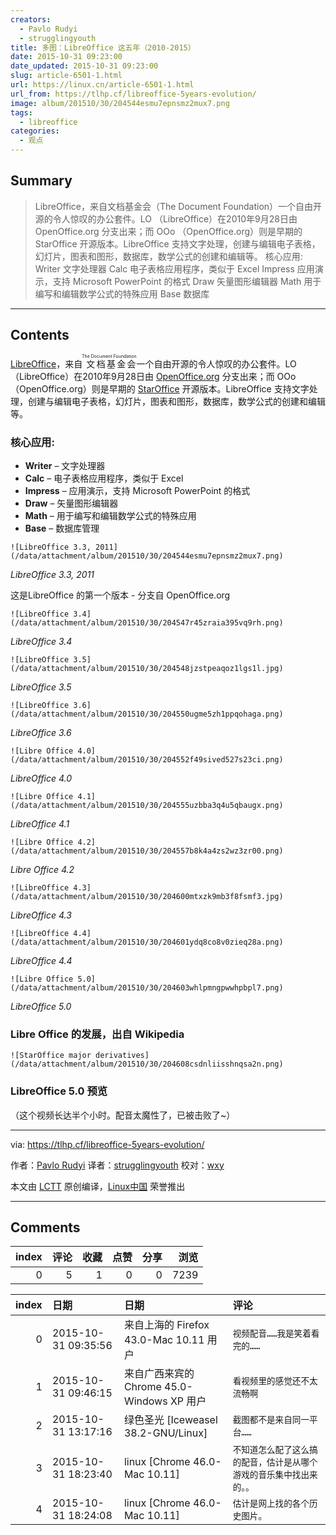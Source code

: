 ```yaml
---
creators:
  - Pavlo Rudyi
  - strugglingyouth
title: 多图：LibreOffice 这五年（2010-2015）
date: 2015-10-31 09:23:00
date_updated: 2015-10-31 09:23:00
slug: article-6501-1.html
url: https://linux.cn/article-6501-1.html
url_from: https://tlhp.cf/libreoffice-5years-evolution/
image: album/201510/30/204544esmu7epnsmz2mux7.png
tags:
  - libreoffice
categories:
  - 观点
---
```


## Summary

> LibreOffice，来自文档基金会（The Document Foundation）一个自由开源的令人惊叹的办公套件。LO （LibreOffice）在2010年9月28日由 OpenOffice.org 分支出来；而 OOo （OpenOffice.org）则是早期的 StarOffice 开源版本。LibreOffice 支持文字处理，创建与编辑电子表格，幻灯片，图表和图形，数据库，数学公式的创建和编辑等。 核心应用:  Writer  文字处理器 Calc  电子表格应用程序，类似于 Excel Impress  应用演示，支持 Microsoft PowerPoint 的格式 Draw  矢量图形编辑器 Math  用于编写和​​编辑数学公式的特殊应用 Base  数据库

***

<!-- more -->

## Contents

[LibreOffice](http://www.libreoffice.org/)，来自<ruby> 文档基金会 <rp>  （ </rp> <rt>  The Document Foundation </rt> <rp>  ） </rp></ruby>一个自由开源的令人惊叹的办公套件。LO （LibreOffice）在2010年9月28日由 [OpenOffice.org](https://www.openoffice.org/) 分支出来；而 OOo （OpenOffice.org）则是早期的 [StarOffice](http://www.staroffice.org/) 开源版本。LibreOffice 支持文字处理，创建与编辑电子表格，幻灯片，图表和图形，数据库，数学公式的创建和编辑等。

### 核心应用:

* **Writer** – 文字处理器
* **Calc** – 电子表格应用程序，类似于 Excel
* **Impress** – 应用演示，支持 Microsoft PowerPoint 的格式
* **Draw** – 矢量图形编辑器
* **Math** – 用于编写和​​编辑数学公式的特殊应用
* **Base** – 数据库管理

`![LibreOffice 3.3, 2011](/data/attachment/album/201510/30/204544esmu7epnsmz2mux7.png)`

*LibreOffice 3.3, 2011*

这是LibreOffice 的第一个版本 - 分支自 OpenOffice.org

`![LibreOffice 3.4](/data/attachment/album/201510/30/204547r45zraia395vq9rh.png)`

*LibreOffice 3.4*

`![LibreOffice 3.5](/data/attachment/album/201510/30/204548jzstpeaqoz1lgs1l.jpg)`

*LibreOffice 3.5*

`![LibreOffice 3.6](/data/attachment/album/201510/30/204550ugme5zh1ppqohaga.png)`

*LibreOffice 3.6*

`![Libre Office 4.0](/data/attachment/album/201510/30/204552f49sived527s23ci.png)`

*LibreOffice 4.0*

`![Libre Office 4.1](/data/attachment/album/201510/30/204555uzbba3q4u5qbaugx.png)`

*LibreOffice 4.1*

`![Libre Office 4.2](/data/attachment/album/201510/30/204557b8k4a4zs2wz3zr00.png)`

*Libre Office 4.2*

`![LibreOffice 4.3](/data/attachment/album/201510/30/204600mtxzk9mb3f8fsmf3.jpg)`

*LibreOffice 4.3*

`![LibreOffice 4.4](/data/attachment/album/201510/30/204601ydq8co8v0zieq28a.png)`

*LibreOffice 4.4*

`![Libre Office 5.0](/data/attachment/album/201510/30/204603whlpmngpwwhpbpl7.png)`

*LibreOffice 5.0*

### Libre Office 的发展，出自 Wikipedia

`![StarOffice major derivatives](/data/attachment/album/201510/30/204608csdnliisshnqsa2n.png)`

### LibreOffice 5.0 预览

（这个视频长达半个小时。配音太魔性了，已被击败了~）

---

via: <https://tlhp.cf/libreoffice-5years-evolution/>

作者：[Pavlo Rudyi](https://tlhp.cf/author/paul/) 译者：[strugglingyouth](https://github.com/strugglingyouth) 校对：[wxy](https://github.com/wxy)

本文由 [LCTT](https://github.com/LCTT/TranslateProject) 原创编译，[Linux中国](https://linux.cn/) 荣誉推出

***

## Comments


|   index |   评论 |   收藏 |   点赞 |   分享 |   浏览 |
|--------:|-------:|-------:|-------:|-------:|-------:|
|       0 |      5 |      1 |      0 |      0 |   7239 |

|   index | 日期                | 日期                                       | 评论                                                                 |
|--------:|:--------------------|:-------------------------------------------|:---------------------------------------------------------------------|
|       0 | 2015-10-31 09:35:56 | 来自上海的 Firefox 43.0-Mac 10.11 用户     | `视频配音……我是笑着看完的……`                                         |
|       1 | 2015-10-31 09:46:15 | 来自广西来宾的 Chrome 45.0-Windows XP 用户 | `看视频里的感觉还不太流畅啊`                                         |
|       2 | 2015-10-31 13:17:16 | 绿色圣光 [Iceweasel 38.2-GNU/Linux]        | `截图都不是来自同一平台……`                                           |
|       3 | 2015-10-31 18:23:40 | linux [Chrome 46.0-Mac 10.11]              | `不知道怎么配了这么搞的配音，估计是从哪个游戏的音乐集中找出来的。。` |
|       4 | 2015-10-31 18:24:08 | linux [Chrome 46.0-Mac 10.11]              | `估计是网上找的各个历史图片。`                                       |
